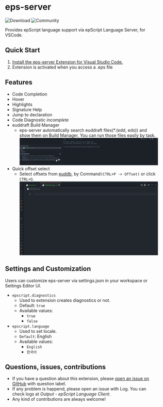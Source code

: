 # eps-server
![Download](https://img.shields.io/visual-studio-marketplace/i/zuhanit.eps-server?style=plastic) ![Community](https://img.shields.io/badge/Community-%20EDAC-yellow?link=https://cafe.naver.com/edac)

Provides epScript language support via epScript Language Server, for VSCode.

## Quick Start
1. [Install the eps-server Extension for Visual Studio Code.](https://code.visualstudio.com/docs/editor/extension-marketplace)
2. Extension is activated when you access a .eps file

## Features
- Code Completion
- Hover
- Highlights
- Signature Help
- Jump to declaration
- Code Diagnostic _incomplete_
- euddraft Build Manager
	- eps-server automatically search euddraft files(\*.(edd, eds)) and show them on Build Manager. You can run those files easily by task.
	![Build](https://github.com/zuhanit/epscript-language-server/blob/master/images/build.gif?raw=true)
- Quick offset select
	-  Select offsets from [euddb](https://euddb.website/), by Command`(CTRL+P -> Offset)` or click `CTRL+O`.
	![Offset](https://github.com/zuhanit/epscript-language-server/blob/master/images/offset.gif?raw=true)

## Settings and Customization
Users can customize eps-server via settings.json in your workspace or Settings Editor UI.

- `epscript.diagnostics`
	- Used to extension creates diagnostics or not. 
	- Default: `true`
	- Available values:
		- `true`
		- `false`   
- `epscript.language`
	- Used to set locale. 
	- `Default`: English
	- Available values:
		- `English`
		- `한국어` 

## Questions, issues, contributions
- If you have a question about this extension, please [open an issue on GitHub](https://github.com/zuhanit/epscript-language-server/issues) with question label.
- If any problem is happend, please open an issue with Log. You can check logs at _Output - epScript Language Client_.
- Any kind of contributions are always welcome!
